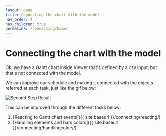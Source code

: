 ```yaml
---
layout: page
title: Connecting the chart with the model
nav_order: 4
has_children: true
permalink: /connecting/home/
---
```


# Connecting the chart with the model

Ok, we have a Gantt chart inside Viewer that's defined by a csv input, but that's not connected with the model.

We can improve our schedule and making it connected with the objects referred at each task, just like the gif below:

![Second Step Result](../../assets/images/steptwo.gif)

This can be improved through the different tasks below:

1. [Reacting to Gantt chart events]({{ site.baseurl }}/connecting/reacting/)
1. [Handling elements and bars colors]({{ site.baseurl }}/connecting/handlingcolors/)